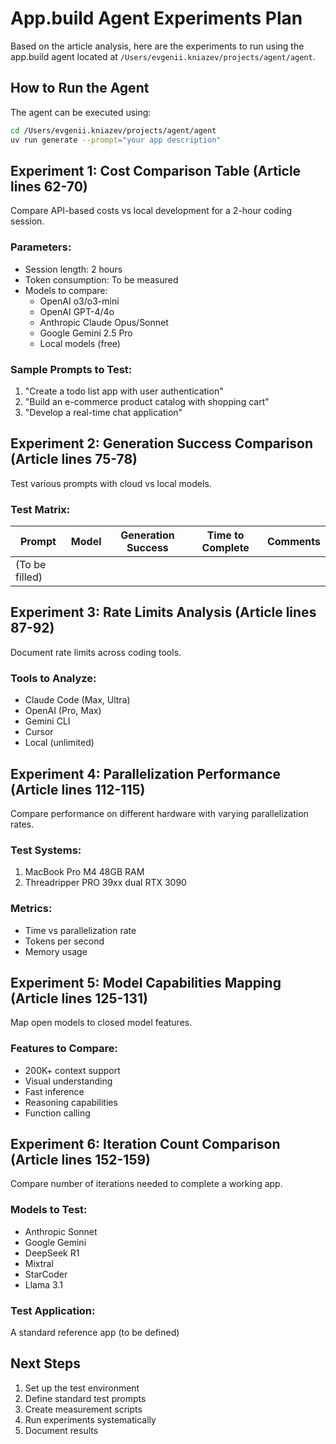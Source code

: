 # App.build Agent Experiments Plan

Based on the article analysis, here are the experiments to run using the app.build agent located at `/Users/evgenii.kniazev/projects/agent/agent`.

## How to Run the Agent

The agent can be executed using:
```bash
cd /Users/evgenii.kniazev/projects/agent/agent
uv run generate --prompt="your app description"
```

## Experiment 1: Cost Comparison Table (Article lines 62-70)

Compare API-based costs vs local development for a 2-hour coding session.

### Parameters:
- Session length: 2 hours
- Token consumption: To be measured
- Models to compare:
  - OpenAI o3/o3-mini
  - OpenAI GPT-4/4o
  - Anthropic Claude Opus/Sonnet
  - Google Gemini 2.5 Pro
  - Local models (free)

### Sample Prompts to Test:
1. "Create a todo list app with user authentication"
2. "Build an e-commerce product catalog with shopping cart"
3. "Develop a real-time chat application"

## Experiment 2: Generation Success Comparison (Article lines 75-78)

Test various prompts with cloud vs local models.

### Test Matrix:
| Prompt | Model | Generation Success | Time to Complete | Comments |
|--------|-------|-------------------|------------------|----------|
| (To be filled) | | | | |

## Experiment 3: Rate Limits Analysis (Article lines 87-92)

Document rate limits across coding tools.

### Tools to Analyze:
- Claude Code (Max, Ultra)
- OpenAI (Pro, Max)
- Gemini CLI
- Cursor
- Local (unlimited)

## Experiment 4: Parallelization Performance (Article lines 112-115)

Compare performance on different hardware with varying parallelization rates.

### Test Systems:
1. MacBook Pro M4 48GB RAM
2. Threadripper PRO 39xx dual RTX 3090

### Metrics:
- Time vs parallelization rate
- Tokens per second
- Memory usage

## Experiment 5: Model Capabilities Mapping (Article lines 125-131)

Map open models to closed model features.

### Features to Compare:
- 200K+ context support
- Visual understanding
- Fast inference
- Reasoning capabilities
- Function calling

## Experiment 6: Iteration Count Comparison (Article lines 152-159)

Compare number of iterations needed to complete a working app.

### Models to Test:
- Anthropic Sonnet
- Google Gemini
- DeepSeek R1
- Mixtral
- StarCoder
- Llama 3.1

### Test Application:
A standard reference app (to be defined)

## Next Steps

1. Set up the test environment
2. Define standard test prompts
3. Create measurement scripts
4. Run experiments systematically
5. Document results